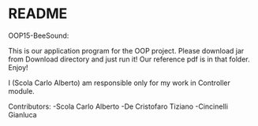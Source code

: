# README #

OOP15-BeeSound:

This is our application program for the OOP project.
Please download jar from Download directory and just run it!
Our reference pdf is in that folder.
Enjoy!

I (Scola Carlo Alberto) am responsible only for my work in Controller module.

Contributors:
-Scola Carlo Alberto
-De Cristofaro Tiziano
-Cincinelli Gianluca
